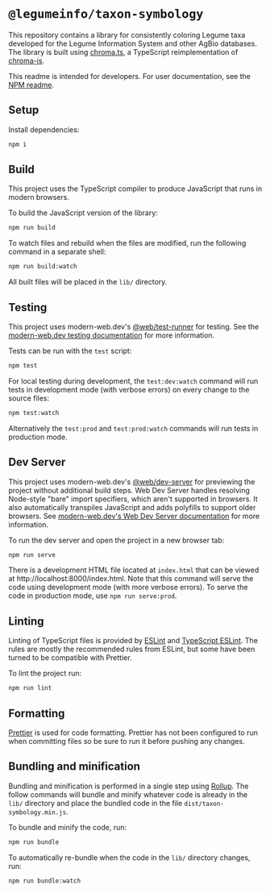 # `@legumeinfo/taxon-symbology`

This repository contains a library for consistently coloring Legume taxa developed for the Legume Information System and other AgBio databases.
The library is built using [chroma.ts](https://github.com/NaridaL/chroma.ts), a TypeScript reimplementation of [chroma-js](https://github.com/gka/chroma.js).

This readme is intended for developers.
For user documentation, see the [NPM readme](https://github.com/legumeinfo/taxon-symbology/blob/main/README.md).

## Setup

Install dependencies:

```bash
npm i
```

## Build

This project uses the TypeScript compiler to produce JavaScript that runs in modern browsers.

To build the JavaScript version of the library:

```bash
npm run build
```

To watch files and rebuild when the files are modified, run the following command in a separate shell:

```bash
npm run build:watch
```

All built files will be placed in the `lib/` directory.

## Testing

This project uses modern-web.dev's
[@web/test-runner](https://www.npmjs.com/package/@web/test-runner) for testing. See the
[modern-web.dev testing documentation](https://modern-web.dev/docs/test-runner/overview) for
more information.

Tests can be run with the `test` script:

```bash
npm test
```

For local testing during development, the `test:dev:watch` command will run tests in development mode (with verbose errors) on every change to the source files:

```bash
npm test:watch
```

Alternatively the `test:prod` and `test:prod:watch` commands will run tests in production mode.

## Dev Server

This project uses modern-web.dev's [@web/dev-server](https://www.npmjs.com/package/@web/dev-server) for previewing the project without additional build steps.
Web Dev Server handles resolving Node-style "bare" import specifiers, which aren't supported in browsers.
It also automatically transpiles JavaScript and adds polyfills to support older browsers.
See [modern-web.dev's Web Dev Server documentation](https://modern-web.dev/docs/dev-server/overview/) for more information.

To run the dev server and open the project in a new browser tab:

```bash
npm run serve
```

There is a development HTML file located at `index.html` that can be viewed at http://localhost:8000/index.html.
Note that this command will serve the code using development mode (with more verbose errors).
To serve the code in production mode, use `npm run serve:prod`.

## Linting

Linting of TypeScript files is provided by [ESLint](eslint.org) and [TypeScript ESLint](https://github.com/typescript-eslint/typescript-eslint).
The rules are mostly the recommended rules from ESLint, but some have been turned to be compatible with Prettier.

To lint the project run:

```bash
npm run lint
```

## Formatting

[Prettier](https://prettier.io/) is used for code formatting.
Prettier has not been configured to run when committing files so be sure to run it before pushing any changes.

## Bundling and minification

Bundling and minification is performed in a single step using [Rollup](https://rollupjs.org/guide/en/).
The follow commands will bundle and minify whatever code is already in the `lib/` directory and place the bundled code in the file `dist/taxon-symbology.min.js`.

To bundle and minify the code, run:
```bash
npm run bundle
```

To automatically re-bundle when the code in the `lib/` directory changes, run:
```bash
npm run bundle:watch
```
